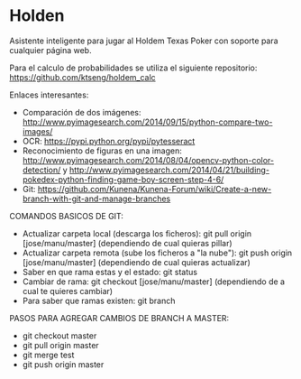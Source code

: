 # Holden
Asistente inteligente para jugar al Holdem Texas Poker con soporte para cualquier página web.

Para el calculo de probabilidades se utiliza el siguiente repositorio: https://github.com/ktseng/holdem_calc

Enlaces interesantes:
 - Comparación de dos imágenes: http://www.pyimagesearch.com/2014/09/15/python-compare-two-images/
 - OCR: https://pypi.python.org/pypi/pytesseract
 - Reconocimiento de figuras en una imagen: http://www.pyimagesearch.com/2014/08/04/opencv-python-color-detection/ y http://www.pyimagesearch.com/2014/04/21/building-pokedex-python-finding-game-boy-screen-step-4-6/
 - Git: https://github.com/Kunena/Kunena-Forum/wiki/Create-a-new-branch-with-git-and-manage-branches

COMANDOS BASICOS DE GIT:
- Actualizar carpeta local (descarga los ficheros): git pull origin [jose/manu/master] (dependiendo de cual quieras pillar)
- Actualizar carpeta remota (sube los ficheros a "la nube"): git push origin [jose/manu/master] (dependiendo de cual quieras actualizar)
- Saber en que rama estas y el estado: git status
- Cambiar de rama: git checkout [jose/manu/master] (dependiendo de a cual te quieres cambiar)
- Para saber que ramas existen: git branch

PASOS PARA AGREGAR CAMBIOS DE BRANCH A MASTER:
- git checkout master
- git pull origin master
- git merge test
- git push origin master
